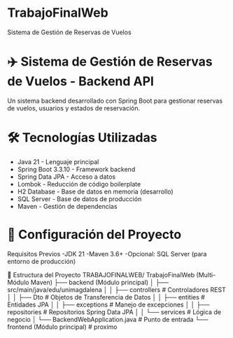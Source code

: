 # TrabajoFinalWeb
Sistema de Gestión de Reservas de Vuelos
# ✈️ Sistema de Gestión de Reservas de Vuelos - Backend API
Un sistema backend desarrollado con Spring Boot para gestionar reservas de vuelos, usuarios y estados de reservación.

# 🛠️ Tecnologías Utilizadas
- Java 21 - Lenguaje principal
- Spring Boot 3.3.10 - Framework backend
- Spring Data JPA - Acceso a datos
- Lombok - Reducción de código boilerplate
- H2 Database - Base de datos en memoria (desarrollo)
- SQL Server - Base de datos de producción
- Maven - Gestión de dependencias

# 🚀 Configuración del Proyecto
Requisitos Previos
-JDK 21
-Maven 3.6+
-Opcional: SQL Server (para entorno de producción)

📂 Estructura del Proyecto TRABAJOFINALWEB/
TrabajoFinalWeb (Multi-Módulo Maven)
├── backend (Módulo principal)
│   ├── src/main/java/edu/unimagdalena
│   │   ├── controllers      # Controladores REST
│   │   ├── Dto              # Objetos de Transferencia de Datos
│   │   ├── entities         # Entidades JPA
│   │   ├── exceptions       # Manejo de excepciones
│   │   ├── repositories     # Repositorios Spring Data JPA
│   │   └── services         # Lógica de negocio
│   └── BackendWebApplication.java # Punto de entrada
└── frontend (Módulo principal) # proximo
